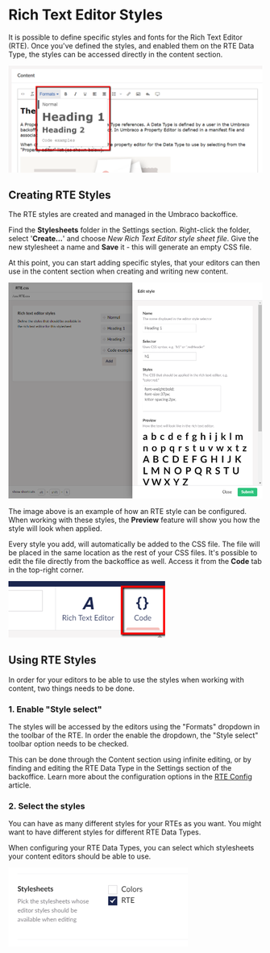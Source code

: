 # Rich Text Editor Styles

It is possible to define specific styles and fonts for the Rich Text Editor (RTE). Once you've defined the styles, and enabled them on the RTE Data Type, the styles can be accessed directly in the content section.

![Rich Text Editor Styles](../../built-in-property-editors/rich-text-editor/images/rte-Formats.png)

## Creating RTE Styles

The RTE styles are created and managed in the Umbraco backoffice.

Find the **Stylesheets** folder in the Settings section. Right-click the folder, select '**Create...**' and choose _New Rich Text Editor style sheet file_. Give the new stylesheet a name and **Save** it - this will generate an empty CSS file.

At this point, you can start adding specific styles, that your editors can then use in the content section when creating and writing new content.

![Add specific RTE styles](../../../../../../../11/umbraco-cms/fundamentals/backoffice/property-editors/built-in-property-editors/rich-text-editor/images/rte-create-style.png)

The image above is an example of how an RTE style can be configured. When working with these styles, the **Preview** feature will show you how the style will look when applied.

Every style you add, will automatically be added to the CSS file. The file will be placed in the same location as the rest of your CSS files. It's possible to edit the file directly from the backoffice as well. Access it from the **Code** tab in the top-right corner.

![Edit CSS file directly in the backoffice](../../../../../../../11/umbraco-cms/fundamentals/backoffice/property-editors/built-in-property-editors/rich-text-editor/images/rte-code-tab.png)

## Using RTE Styles

In order for your editors to be able to use the styles when working with content, two things needs to be done.

### 1. Enable "Style select"

The styles will be accessed by the editors using the "Formats" dropdown in the toolbar of the RTE. In order the enable the dropdown, the "Style select" toolbar option needs to be checked.

This can be done through the Content section using infinite editing, or by finding and editing the RTE Data Type in the Settings section of the backoffice. Learn more about the configuration options in the [RTE Config](configuration.md) article.

### 2. Select the styles

You can have as many different styles for your RTEs as you want. You might want to have different styles for different RTE Data Types.

When configuring your RTE Data Types, you can select which stylesheets your content editors should be able to use.

![Choose stylesheets on the Data Type](../../../../../../../11/umbraco-cms/fundamentals/backoffice/property-editors/built-in-property-editors/rich-text-editor/images/rte-choose-stylesheet.png)
